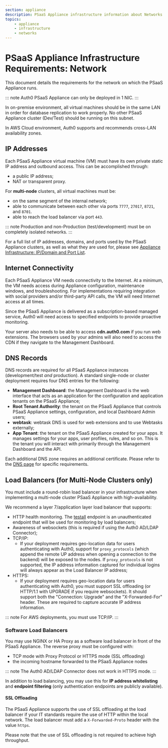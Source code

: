 ```yaml
---
section: appliance
description: PSaaS Appliance infrastructure information about Networks
topics:
    - appliance
    - infrastructure
    - networks
---
```


# PSaaS Appliance Infrastructure Requirements: Network

This document details the requirements for the network on which the PSaaS Appliance runs.

::: note
Auth0 PSaaS Appliance can only be deployed in 1 NIC.
:::

In on-premise environment, all virtual machines should be in the same LAN in order for database replication to work properly. No other PSaaS Appliance cluster (Dev/Test) should be running on this subnet.

In AWS Cloud environment, Auth0 supports and recommends cross-LAN availability zones.

## IP Addresses

Each PSaaS Appliance virtual machine (VM) must have its own private static IP address and outbound access. This can be accomplished through:

* a public IP address;
* NAT or transparent proxy.

For **multi-node** clusters, all virtual machines must be:
* on the same segment of the internal network;
* able to communicate between each other via ports `7777`, `27017`, `8721`, and `8701`.
* able to reach the load balancer via port `443`.

::: note
  Production and non-Production (test/development) must be on completely isolated networks.
:::

For a full list of IP addresses, domains, and ports used by the PSaaS Appliance clusters, as well as what they are used for, please see [Appliance Infrastructure: IP/Domain and Port List](/appliance/infrastructure/ip-domain-port-list).


## Internet Connectivity

Each PSaaS Appliance VM needs connectivity to the Internet. At a minimum, the VM needs access during Appliance configuration, maintenance windows, and troubleshooting. For implementations requiring integration with social providers and/or third-party API calls, the VM will need Internet access at all times.

Since the PSaaS Appliance is delivered as a subscription-based managed service, Auth0 will need access to specified endpoints to provide proactive monitoring.

Your server also needs to be able to access **cdn.auth0.com** if you run web extensions. The browsers used by your admins will also need to access the CDN if they navigate to the Management Dashboard.

## DNS Records

DNS records are required for all PSaaS Appliance instances (development/test *and* production). A standard single-node or cluster deployment requires four DNS entries for the following:

* **Management Dashboard**: the Management Dashboard is the web interface that acts as an application for the configuration and application tenants on the PSaaS Appliance;
* **Root Tenant Authority**: the tenant on the PSaaS Appliance that controls PSaaS Appliance settings, configuration, and local Dashboard Admin users;
* **webtask**: webtask DNS is used for web extensions and to use Webtasks externally;
* **App Tenant**: the tenant on the PSaaS Appliance created for your apps. It manages settings for your apps, user profiles, rules, and so on. This is the tenant you will interact with primarily through the Management Dashboard and the API.

Each additional DNS zone requires an additional certificate. Please refer to the [DNS page](/appliance/infrastructure/dns) for specific requirements.

## Load Balancers (for Multi-Node Clusters only)

You must include a round-robin load balancer in your infrastructure when implementing a multi-node cluster PSaaS Appliance with high-availability.

We recommend a layer 7/application layer load balancer that supports:

* HTTP health monitoring. The [testall](/appliance/monitoring/testall) endpoint is an unauthenticated endpoint that will be used for monitoring by load balancers;
* Awareness of websockets (this is required if using the Auth0 AD/LDAP Connector);
* TCP/IP:
    * If your deployment requires geo-location data for users authenticating with Auth0, support for `proxy_protocols` (which append the remote UP address when opening a connection to the backend) will be exposed to the nodes. If `proxy_protocols` is not supported, the IP address information captured for individual logins will always appear as the Load Balancer IP address;
* HTTPS:
    * If your deployment requires geo-location data for users authenticating with Auth0, you must support SSL offloading (or HTTP/1.1 with UPGRADE if you require websockets). It should support both the "Connection: Upgrade" and the "X-Forwarded-For" header. These are required to capture accurate IP address information.

::: note
  For AWS deployments, you must use TCP/IP.
:::

### Software Load Balancers

You may use NGINX or HA Proxy as a software load balancer in front of the PSaaS Appliance. The reverse proxy must be configured with:

* TCP mode with Proxy Protocol or HTTPS mode (SSL offloading)
* the incoming hostname forwarded to the PSaaS Appliance nodes

::: note
  The Auth0 AD/LDAP Connector does not work in HTTPS mode.
:::

In addition to load balancing, you may use this for **IP address whitelisting** and **endpoint filtering** (only authentication endpoints are publicly available).

#### SSL Offloading

The PSaaS Appliance supports the use of SSL offloading at the load balancer if your IT standards require the use of HTTP within the local network. The load balancer must add a `X-Forwarded-Proto` header with the value `https`.

Please note that the use of SSL offloading is not required to achieve high throughput.
